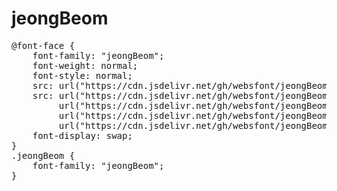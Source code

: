 # jeongBeom

<pre>
@font-face {
    font-family: "jeongBeom";
    font-weight: normal;
    font-style: normal;
    src: url("https://cdn.jsdelivr.net/gh/websfont/jeongBeom/jeongBeom.eot");
    src: url("https://cdn.jsdelivr.net/gh/websfont/jeongBeom/jeongBeom.eot?#iefix") format("embedded-opentype"),
         url("https://cdn.jsdelivr.net/gh/websfont/jeongBeom/jeongBeom.woff2") format("woff2"),
         url("https://cdn.jsdelivr.net/gh/websfont/jeongBeom/jeongBeom.woff") format("woff"),
         url("https://cdn.jsdelivr.net/gh/websfont/jeongBeom/jeongBeom.ttf") format("truetype");
    font-display: swap;
} 
.jeongBeom {
    font-family: "jeongBeom";
}
</pre>
